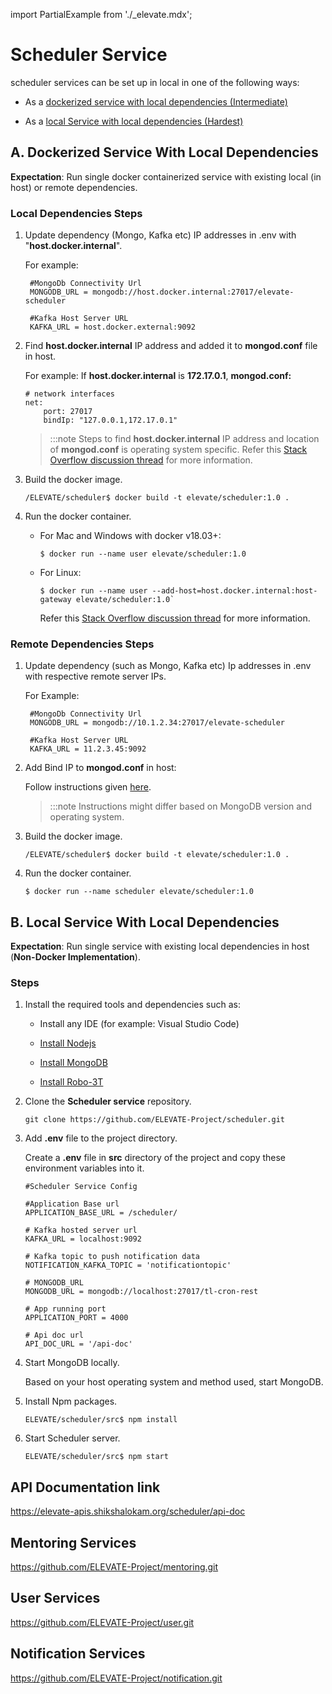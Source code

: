 import PartialExample from './_elevate.mdx';

# Scheduler Service

<PartialExample elevate /> scheduler services can be set up in local in one of the following ways:

* As a [dockerized service with local dependencies (Intermediate)](#a-dockerized-service-with-local-dependencies)

* As a [local Service with local dependencies (Hardest)](#b-local-service-with-local-dependencies)

## A. Dockerized Service With Local Dependencies

**Expectation**: Run single docker containerized service with existing local (in host) or remote dependencies.

### Local Dependencies Steps

1. Update dependency (Mongo, Kafka etc) IP addresses in .env with "**host.docker.internal**".

    For example:

    ```
     #MongoDb Connectivity Url
     MONGODB_URL = mongodb://host.docker.internal:27017/elevate-scheduler

     #Kafka Host Server URL
     KAFKA_URL = host.docker.external:9092
    ```

2. Find **host.docker.internal** IP address and added it to **mongod.conf** file in host.

    For example: If **host.docker.internal** is **172.17.0.1**,
    **mongod.conf:**

    ```
    # network interfaces
    net:
        port: 27017
        bindIp: "127.0.0.1,172.17.0.1"
    ```

    > :::note
    > Steps to find **host.docker.internal** IP address and location of **mongod.conf** is operating system specific. Refer this [Stack Overflow discussion thread](https://stackoverflow.com/questions/22944631/how-to-get-the-ip-address-of-the-docker-host-from-inside-a-docker-container) for more information.

3. Build the docker image.
    ```
    /ELEVATE/scheduler$ docker build -t elevate/scheduler:1.0 .
    ```
4. Run the docker container.

    - For Mac and Windows with docker v18.03+:

        ```
        $ docker run --name user elevate/scheduler:1.0
        ```

    - For Linux:
        ```
        $ docker run --name user --add-host=host.docker.internal:host-gateway elevate/scheduler:1.0`
        ```
        Refer this [Stack Overflow discussion thread](https://stackoverflow.com/a/24326540) for more information.

### Remote Dependencies Steps

1. Update dependency (such as Mongo, Kafka etc) Ip addresses in .env with respective remote server IPs.

    For Example:

    ```
     #MongoDb Connectivity Url
     MONGODB_URL = mongodb://10.1.2.34:27017/elevate-scheduler

     #Kafka Host Server URL
     KAFKA_URL = 11.2.3.45:9092
    ```

2. Add Bind IP to **mongod.conf** in host:

    Follow instructions given [here](https://www.digitalocean.com/community/tutorials/how-to-configure-remote-access-for-mongodb-on-ubuntu-20-04).

    > :::note
    > Instructions might differ based on MongoDB version and operating system.

3. Build the docker image.
    ```
    /ELEVATE/scheduler$ docker build -t elevate/scheduler:1.0 .
    ```
4. Run the docker container.

    ```
    $ docker run --name scheduler elevate/scheduler:1.0
    ```

## B. Local Service With Local Dependencies

**Expectation**: Run single service with existing local dependencies in host (**Non-Docker Implementation**).

### Steps

1. Install the required tools and dependencies such as:

    * Install any IDE (for example: Visual Studio Code)

    * [Install Nodejs](https://nodejs.org/en/download/)

    * [Install MongoDB](https://docs.mongodb.com/manual/installation/)
    
    * [Install Robo-3T](https://robomongo.org/)

2. Clone the **Scheduler service** repository.

    ```
    git clone https://github.com/ELEVATE-Project/scheduler.git
    ```

3. Add **.env** file to the project directory.

    Create a **.env** file in **src** directory of the project and copy these environment variables into it.

    ```
    #Scheduler Service Config

    #Application Base url
    APPLICATION_BASE_URL = /scheduler/

    # Kafka hosted server url
    KAFKA_URL = localhost:9092

    # Kafka topic to push notification data
    NOTIFICATION_KAFKA_TOPIC = 'notificationtopic'

    # MONGODB_URL
    MONGODB_URL = mongodb://localhost:27017/tl-cron-rest

    # App running port
    APPLICATION_PORT = 4000

    # Api doc url
    API_DOC_URL = '/api-doc'
    ```

4. Start MongoDB locally.

    Based on your host operating system and method used, start MongoDB.

5. Install Npm packages.

    ```
    ELEVATE/scheduler/src$ npm install
    ```

6. Start Scheduler server.

    ```
    ELEVATE/scheduler/src$ npm start
    ```

## API Documentation link

https://elevate-apis.shikshalokam.org/scheduler/api-doc

## Mentoring Services

https://github.com/ELEVATE-Project/mentoring.git

## User Services

https://github.com/ELEVATE-Project/user.git

## Notification Services

https://github.com/ELEVATE-Project/notification.git